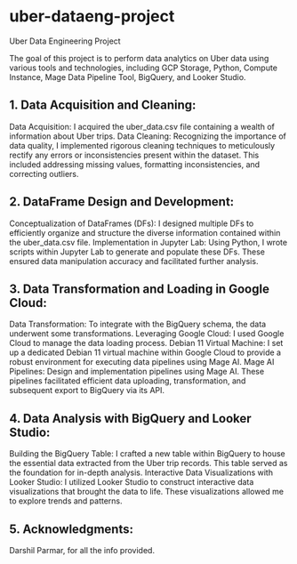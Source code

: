 # uber-dataeng-project
Uber Data Engineering Project

The goal of this project is to perform data analytics on Uber data using various tools and technologies, including GCP Storage, Python, Compute Instance, Mage Data Pipeline Tool, BigQuery, and Looker Studio.

## 1. Data Acquisition and Cleaning:
Data Acquisition: I acquired the uber_data.csv file containing a wealth of information about Uber trips.
Data Cleaning: Recognizing the importance of data quality, I implemented rigorous cleaning techniques to meticulously rectify any errors or inconsistencies present within the dataset. This included addressing missing values, formatting inconsistencies, and correcting outliers.

## 2. DataFrame Design and Development:
Conceptualization of DataFrames (DFs): I designed multiple DFs to efficiently organize and structure the diverse information contained within the uber_data.csv file.
Implementation in Jupyter Lab: Using Python, I wrote scripts within Jupyter Lab to generate and populate these DFs. These ensured data manipulation accuracy and facilitated further analysis.

## 3. Data Transformation and Loading in Google Cloud:
Data Transformation: To integrate with the BigQuery schema, the data underwent some transformations. 
Leveraging Google Cloud: I used Google Cloud to manage the data loading process.
Debian 11 Virtual Machine: I set up a dedicated Debian 11 virtual machine within Google Cloud to provide a robust environment for executing data pipelines using Mage AI.
Mage AI Pipelines: Design and implementation pipelines using Mage AI. These pipelines facilitated efficient data uploading, transformation, and subsequent export to BigQuery via its API.

## 4. Data Analysis with BigQuery and Looker Studio:
Building the BigQuery Table: I crafted a new table within BigQuery to house the essential data extracted from the Uber trip records. This table served as the foundation for in-depth analysis.
Interactive Data Visualizations with Looker Studio: I utilized Looker Studio to construct interactive data visualizations that brought the data to life. These visualizations allowed me to explore trends and patterns.

## 5. Acknowledgments: 
Darshil Parmar, for all the info provided.
